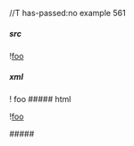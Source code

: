 //T has-passed:no
example 561
##### src
\![foo]

[foo]: /url "title"
##### xml
<?xml version="1.0" encoding="UTF-8"?>
<!DOCTYPE document SYSTEM "CommonMark.dtd">
<document xmlns="http://commonmark.org/xml/1.0">
  <paragraph>
    <text>!</text>
    <link destination="/url" title="title">
      <text>foo</text>
    </link>
  </paragraph>
</document>
##### html
<p>!<a href="/url" title="title">foo</a></p>
#####
